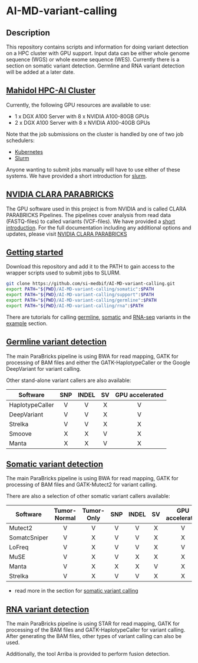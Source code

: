 # AI-MD-variant-calling

## Description

This repository contains scripts and information for doing variant detection on a HPC cluster with GPU support. Input data can be either whole genome sequence (WGS) or whole exome sequence (WES). Currently there is a section on somatic variant detection. Germline and RNA variant detection will be added at a later date.

## [Mahidol HPC-AI Cluster](https://github.com/si-medbif/AI-MD-variant-calling/blob/main/documents/hpc-server.md)

Currently, the following GPU resources are available to use:
* 1 x DGX A100 Server with 8 x NVIDIA A100-80GB GPUs
* 2 x DGX A100 Server with 8 x NVIDIA A100-40GB GPUs

Note that the job submissions on the cluster is handled by one of two job schedulers:
* [Kubernetes](https://kubernetes.io/docs/tutorials/)
* [Slurm](https://slurm.schedmd.com/quickstart.html)

Anyone wanting to submit jobs manually will have to use either of these systems. We have provided a short introduction for [slurm](https://github.com/si-medbif/AI-MD-variant-calling/documents/slurm.md).

## [NVIDIA CLARA PARABRICKS](https://docs.nvidia.com/clara/parabricks/3.7.0/index.html)

The GPU software used in this project is from NVIDIA and is called CLARA PARABRICKS Pipelines. The pipelines cover analysis from read data (FASTQ-files) to called variants (VCF-files). We have provided a [short introduction](https://github.com/si-medbif/AI-MD-variant-calling/blob/main/documents/parabricks.md#nvidia-clara-parabricks). For the full documentation including any additional options and updates, please visit [NVIDIA CLARA PARABRICKS](https://docs.nvidia.com/clara/parabricks/3.7.0/index.html)

## [Getting started](https://github.com/si-medbif/AI-MD-variant-calling/example/tutorial.md)

Download this repository and add it to the PATH to gain access to the wrapper scripts used to submit jobs to SLURM.
```bash
git clone https://github.com/si-medbif/AI-MD-variant-calling.git
export PATH="${PWD}/AI-MD-variant-calling/somatic":$PATH
export PATH="${PWD}/AI-MD-variant-calling/support":$PATH
export PATH="${PWD}/AI-MD-variant-calling/germline":$PATH
export PATH="${PWD}/AI-MD-variant-calling/rna":$PATH
```

There are tutorials for calling [germline](https://github.com/si-medbif/AI-MD-variant-calling/blob/main/example/tutorial_germline.md#step-by-step-tutorial-to-analyse-an-example-wes-dataset-from-a-first-time-perspective), [somatic](https://github.com/si-medbif/AI-MD-variant-calling/blob/main/example/tutorial.md#step-by-step-tutorial-to-analyse-an-example-wes-dataset-from-a-first-time-perspective) and [RNA-seq](https://github.com/si-medbif/AI-MD-variant-calling/blob/main/example/tutorial_rna.md#step-by-step-tutorial-to-analyse-an-example-WTS/RNAseq-dataset-from-a-first-time-perspective) variants in the [example](https://github.com/si-medbif/AI-MD-variant-calling/tree/main/example#example-scripts-and-data-sets) section.

## [Germline variant detection](https://github.com/si-medbif/AI-MD-variant-calling/tree/main/germline#germline-variant-detection)

The main ParaBricks pipeline is using BWA for read mapping, GATK for processing of BAM files and either the GATK-HaplotypeCaller or the Google DeepVariant for variant calling. 

Other stand-alone variant callers are also available:

| Software     |  SNP | INDEL |  SV  | GPU accelerated |
| ------------ |  :-: | :---: | :--: | :-------------: |
| HaplotypeCaller | V | V | X | V |
| DeepVariant  | V | V | X | V |
| Strelka      | V | V | X | X |
| Smoove       | X | X | V | X |
| Manta        | X | X | V | X |

## [Somatic variant detection](https://github.com/si-medbif/AI-MD-variant-calling/tree/main/somatic#somatic-variant-detection)

The main ParaBricks pipeline is using BWA for read mapping, GATK for processing of BAM files and GATK-Mutect2 for variant calling.

There are also a selection of other somatic variant callers available:

| Software     | Tumor-Normal | Tumor-Only | SNP | INDEL |  SV  | GPU accelerated |
| ------------ | :----------: | :--------: | :-: | :---: | :--: | :-------------: |
| Mutect2      | V            | V          | V   | V     | X    | V               |
| SomatcSniper | V            | X          | V   | V     | X    | X               |
| LoFreq       | V            | X          | V   | V     | X    | V               |
| MuSE         | V            | X          | V   | X     | X    | X               |
| Manta        | V            | X          | X   | X     | V    | X               |
| Strelka      | V            | X          | V   | V     | X    | X               |

- read more in the section for [somatic variant calling](https://github.com/si-medbif/AI-MD-variant-calling/tree/main/somatic#somatic-variant-detection)

## [RNA variant detection](https://github.com/si-medbif/AI-MD-variant-calling/tree/develop/rna#rna-variant-detection)

The main ParaBricks pipeline is using STAR for read mapping, GATK for processing of the BAM files and GATK-HaplotypeCaller for variant calling. After generating the BAM files, other types of variant calling can also be used.

Additionally, the tool Arriba is provided to perform fusion detection.
